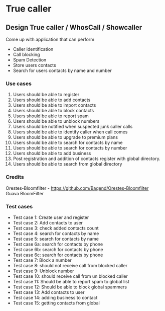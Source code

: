 # True caller

## Design True caller / WhosCall / Showcaller

Come up with application that can perform  
* Caller identification  
* Call blocking  
* Spam Detection
* Store users contacts  
* Search for users contacts by name and number 

### Use cases

1. Users should be able to register
2. Users should be able to add contacts
3. Users should be able to import contacts
4. Users should be able to block contacts
5. Users should be able to report spam
6. Users should be able to unblock numbers
7. Users should be notified when suspected junk caller calls
8. Users should be able to identify caller when call comes
9. Users should be able to upgrade to premium plans
10. Users should be able to search for contacts by name 
11. Users should be able to search for contacts by number
12. Users should be able to add business 
13. Post registration and addition of contacts register with global directory.
14. Users should be able to search from global directory

### Credits
Orestes-Bloomfilter - https://github.com/Baqend/Orestes-Bloomfilter  
Guava BloomFilter  

### Test cases
* Test case 1: Create user and register
* Test case 2: Add contacts to user
* Test case 3: check added contacts count
* Test case 4: search for contacts by name
* Test case 5: search for contacts by name
* Test case 6a: search for contacts by phone
* Test case 6b: search for contacts by phone
* Test case 6c: search for contacts by phone
* Test case 7: Block a number
* Test case 8: should not receive call from blocked caller
* Test case 9: Unblock number
* Test case 10: should receive call from un blocked caller
* Test case 11: Should be able to report spam to global list
* Test case 12: Should be able to block global spammers
* Test case 13: Add contacts to user
* Test case 14: adding business to contact
* Test case 15: getting contacts from global